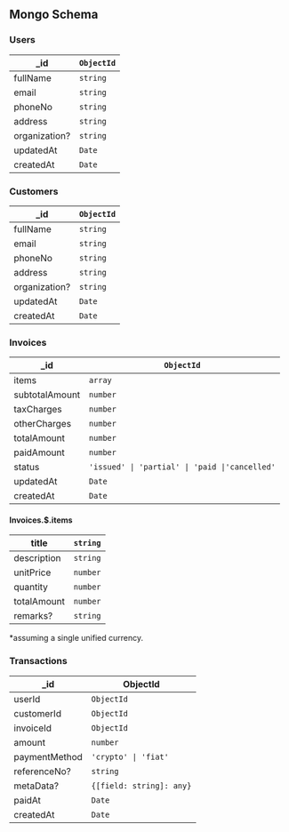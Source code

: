 ## Mongo Schema

### Users
|_id|`ObjectId`|
|-|-|
|fullName|`string`|
|email|`string`|
|phoneNo|`string`|
|address|`string`|
|organization?|`string`|
|updatedAt|`Date`|
|createdAt|`Date`|

### Customers
|_id|`ObjectId`|
|-|-|
|fullName|`string`|
|email|`string`|
|phoneNo|`string`|
|address|`string`|
|organization?|`string`|
|updatedAt|`Date`|
|createdAt|`Date`|

### Invoices
|_id|`ObjectId`|
|-|-|
|items|`array`|
|subtotalAmount|`number`|
|taxCharges|`number`|
|otherCharges|`number`|
|totalAmount|`number`|
|paidAmount|`number`|
|status|`'issued' \| 'partial' \| 'paid \|'cancelled'`|
|updatedAt|`Date`|
|createdAt|`Date`|


#### Invoices.$.items
|title|`string`|
|-|-|
|description|`string`|
|unitPrice|`number`|
|quantity|`number`|
|totalAmount|`number`|
|remarks?|`string`|

*assuming a single unified currency.

### Transactions
|_id|ObjectId|
|-|-|
|userId|`ObjectId`|
|customerId|`ObjectId`|
|invoiceId|`ObjectId`|
|amount|`number`|
|paymentMethod|`'crypto' \| 'fiat'`|
|referenceNo?|`string`|
|metaData?|`{[field: string]: any}`|
|paidAt|`Date`|
|createdAt|`Date`|